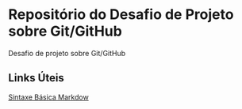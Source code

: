 # Repositório do Desafio de Projeto sobre Git/GitHub
Desafio de projeto sobre Git/GitHub

## Links Úteis

[Sintaxe Básica Markdow](https://www.markdownguide.org/basic-syntax/)
